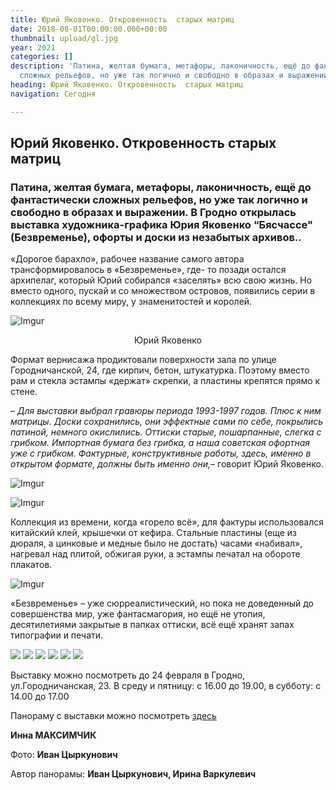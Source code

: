 ```yaml
---
title: Юрий Яковенко. Откровенность  старых матриц
date: 2018-08-01T00:00:00.000+00:00
thumbnail: upload/gl.jpg
year: 2021
categories: []
description: 'Патина, желтая бумага, метафоры, лаконичность, ещё до фантастически
  сложных рельефов, но уже так логично и свободно в образах и выражении. '
heading: Юрий Яковенко. Откровенность  старых матриц
navigation: Сегодня

---
```

## **Юрий Яковенко. Откровенность  старых матриц**

### Патина, желтая бумага, метафоры, лаконичность, ещё до фантастически сложных рельефов, но уже так логично и свободно в образах и выражении. В Гродно открылась выставка художника-графика Юрия Яковенко “Бясчассе" (Безвременье), офорты и доски из незабытых архивов.. 

«Дорогое барахло», рабочее название самого автора трансформировалось в «Безвременье», где- то позади остался архипелаг, который Юрий собирался «заселять» всю свою жизнь. Но вместо одного, пускай и со множеством островов, появились серии в коллекциях по всему миру, у знаменитостей и королей. 

![Imgur](https://i.imgur.com/1Haa0y8.jpg)
<center>Юрий Яковенко</center>

Формат вернисажа продиктовали поверхности зала по улице Городничанской, 24, где кирпич, бетон, штукатурка. Поэтому вместо рам и стекла эстампы «держат» скрепки, а пластины крепятся прямо к стене. 

_– Для выставки выбрал гравюры периода 1993-1997 годов. Плюс к ним матрицы. Доски сохранились, они эффектные сами по себе, покрылись патиной, немного окислились. Оттиски старые, пошарпанные, слегка с грибком. Импортная бумага без грибка, а наша советская офортная уже с грибком. Фактурные, конструктивные работы, здесь, именно в открытом формате, должны быть именно они,_– говорит Юрий Яковенко.

![Imgur](https://i.imgur.com/U5MGbft.jpg)

![Imgur](https://i.imgur.com/I8jiByX.jpg)


Коллекция из времени, когда «горело всё», для фактуры использовался китайский клей, крышечки от кефира. Стальные пластины (еще из дюраля, а цинковые и медные было не достать) часами «набивал», нагревал над плитой, обжигая руки, а эстампы печатал на обороте плакатов. 

![Imgur](https://i.imgur.com/xki83JV.jpg)

«Безвременье» – уже сюрреалистический, но пока не доведенный до совершенства мир, уже фантасмагория, но ещё не утопия, десятилетиями закрытые в папках оттиски, всё ещё хранят запах типографии и печати.

<div class="gallery3">
<!-- Смените gallery2 на gallery3 или gallery4, цифра определяет количество картинок в одном ряду -->
<a href="https://imgur.com/PfNLog6"><img src="https://i.imgur.com/PfNLog6.jpg"></a>
<a href="https://imgur.com/3fLBoMj"><img src="https://i.imgur.com/3fLBoMj.jpg"></a>
<a href="https://imgur.com/9BaZjDq"><img src="https://i.imgur.com/9BaZjDq.jpg"></a>
<a href="https://imgur.com/DCfPGpW"><img src="https://i.imgur.com/DCfPGpW.jpg"></a>
<a href="https://imgur.com/SfEfHkJ"><img src="https://i.imgur.com/SfEfHkJ.jpg"></a>
<a href="https://imgur.com/3qlVZ2g"><img src="https://i.imgur.com/3qlVZ2g.jpg"></a>
</div>

Выставку можно посмотреть до 24 февраля в Гродно, ул.Городничанская, 23. В среду и пятницу:  с 16.00 до 19.00, в субботу: с 14.00 до 17.00

Панораму с выставки можно посмотреть [здесь](https://www.mamgrodno.com/panorama/jakovlenko_exh.html)

**Инна МАКСИМЧИК**

Фото: **Иван Цыркунович**

Автор панорамы: **Иван Цыркунович, Ирина Варкулевич**